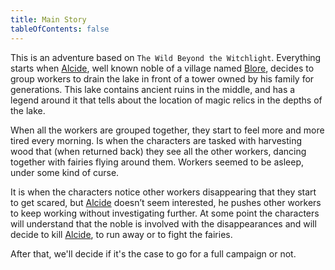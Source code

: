 ```yaml
---
title: Main Story
tableOfContents: false
---
```


This is an adventure based on `The Wild Beyond the Witchlight`. Everything starts when [Alcide](/npc/alcide), well known noble of a village named [Blore](/places/blore), decides to group workers to drain the lake in front of a tower owned by his family for generations. This lake contains ancient ruins in the middle, and has a legend around it that tells about the location of magic relics in the depths of the lake.

When all the workers are grouped together, they start to feel more and more tired every morning. Is when the characters are tasked with harvesting wood that (when returned back) they see all the other workers, dancing together with fairies flying around them. Workers seemed to be asleep, under some kind of curse.

It is when the characters notice other workers disappearing that they start to get scared, but [Alcide](/npc/alcide) doesn’t seem interested, he pushes other workers to keep working without investigating further. At some point the characters will understand that the noble is involved with the disappearances and will decide to kill [Alcide](/npc/alcide), to run away or to fight the fairies.

After that, we'll decide if it's the case to go for a full campaign or not.
